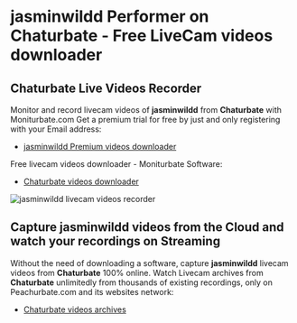# jasminwildd Performer on Chaturbate - Free LiveCam videos downloader

## Chaturbate Live Videos Recorder

Monitor and record livecam videos of **jasminwildd** from **Chaturbate** with Moniturbate.com
Get a premium trial for free by just and only registering with your Email address:
* [jasminwildd Premium videos downloader](https://moniturbate.com/request-demo-licence-key.html)

Free livecam videos downloader - Moniturbate Software:
* [Chaturbate videos downloader](https://moniturbate.com/moniturbate-download-software.html)

![jasminwildd livecam videos recorder](https://peachurnet.com/templates/moniturbate-software.png)


## Capture jasminwildd videos from the Cloud and watch your recordings on Streaming

Without the need of downloading a software, capture **jasminwildd** livecam videos from **Chaturbate** 100% online.
Watch Livecam archives from **Chaturbate** unlimitedly from thousands of existing recordings, only on Peachurbate.com and its websites network:
* [Chaturbate videos archives](https://peachurnet.com/)